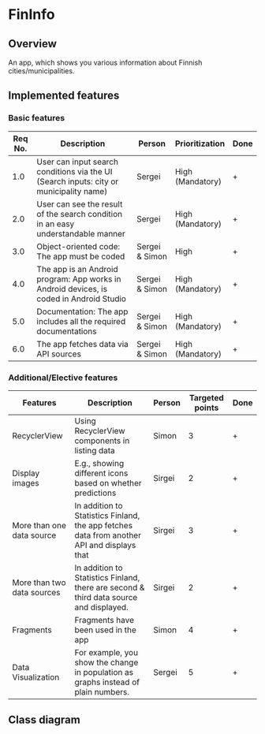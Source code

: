 # FinInfo

## Overview
An app, which shows you various information about Finnish cities/municipalities.


## Implemented features
### Basic features  
| Req No. | Description                                             | Person       | Prioritization                  | Done |
|---------|---------------------------------------------------------|--------------|---------------------------------|------|
| 1.0     | User can input search conditions via the UI (Search inputs: city or municipality name) | Sergei       | High<br>(Mandatory)             | +    |
| 2.0     | User can see the result of the search condition in an easy understandable manner        | Sergei       | High<br>(Mandatory)             | +     |
| 3.0     | Object-oriented code: The app must be coded              | Sergei & Simon | High                           | +    |
| 4.0     | The app is an Android program: App works in Android devices, is coded in Android Studio | Sergei & Simon | High<br>(Mandatory)            | +    |
| 5.0     | Documentation: The app includes all the required documentations                      | Sergei & Simon | High<br>(Mandatory)            | +     |
| 6.0     | The app fetches data via API sources                                                | Sergei & Simon | High<br>(Mandatory)            | +    |


### Additional/Elective features
| Features         | Description                                             | Person | Targeted points | Done |
|------------------|---------------------------------------------------------|--------|-----------------|------|
| RecyclerView     | Using RecyclerView components in listing data           | Simon  | 3               | +    |
| Display images  | E.g., showing different icons based on whether predictions | Sirgei | 2               | +    |
| More than one data source | In addition to Statistics Finland, the app fetches data from another API and displays that | Sirgei | 3 | + |
| More than two data sources | In addition to Statistics Finland, there are second & third data source and displayed. | Sirgei | 2 | + |
| Fragments        | Fragments have been used in the app                     | Simon  | 4               | +    |
| Data Visualization | For example, you show the change in population as graphs instead of plain numbers. | Sergei | 5 | +     |

## Class diagram
